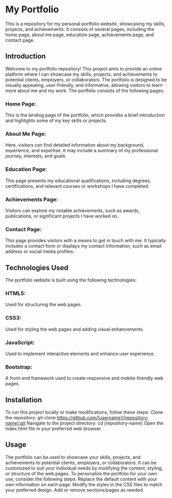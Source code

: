 # My Portfolio
This is a repository for my personal portfolio website, showcasing my skills, projects, and achievements. It consists of several pages, including the home page, about me page, education page, achievements page, and contact page.
## Introduction
Welcome to my portfolio repository! This project aims to provide an online platform where I can showcase my skills, projects, and achievements to potential clients, employers, or collaborators. The portfolio is designed to be visually appealing, user-friendly, and informative, allowing visitors to learn more about me and my work.
The portfolio consists of the following pages:
### Home Page: 
This is the landing page of the portfolio, which provides a brief introduction and highlights some of my key skills or projects.
### About Me Page: 
Here, visitors can find detailed information about my background, experience, and expertise. It may include a summary of my professional journey, interests, and goals.
### Education Page: 
This page presents my educational qualifications, including degrees, certifications, and relevant courses or workshops I have completed.
### Achievements Page: 
Visitors can explore my notable achievements, such as awards, publications, or significant projects I have worked on.
### Contact Page: 
This page provides visitors with a means to get in touch with me. It typically includes a contact form or displays my contact information, such as email address or social media profiles.
## Technologies Used
The portfolio website is built using the following technologies:
### HTML5: 
Used for structuring the web pages.
### CSS3: 
Used for styling the web pages and adding visual enhancements.
### JavaScript:
Used to implement interactive elements and enhance user experience.
### Bootstrap: 
A front-end framework used to create responsive and mobile-friendly web pages.
## Installation
To run this project locally or make modifications, follow these steps:
Clone the repository: git clone https://github.com/[username]/[repository-name].git
Navigate to the project directory: cd [repository-name]
Open the index.html file in your preferred web browser.
## Usage
The portfolio can be used to showcase your skills, projects, and achievements to potential clients, employers, or collaborators. It can be customized to suit your individual needs by modifying the content, styling, or structure of the web pages.
To personalize the portfolio for your own use, consider the following steps:
Replace the default content with your own information on each page.
Modify the styles in the CSS files to match your preferred design.
Add or remove sections/pages as needed.

